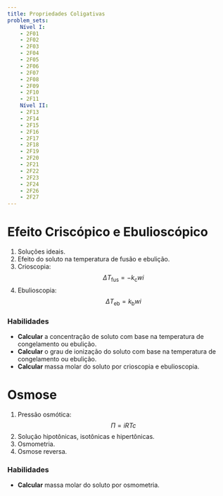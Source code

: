 ```yaml
---
title: Propriedades Coligativas
problem_sets:
    Nível I:
    - 2F01
    - 2F02
    - 2F03
    - 2F04
    - 2F05
    - 2F06
    - 2F07
    - 2F08
    - 2F09
    - 2F10
    - 2F11
    Nível II:
    - 2F13
    - 2F14
    - 2F15
    - 2F16
    - 2F17
    - 2F18
    - 2F19
    - 2F20
    - 2F21
    - 2F22
    - 2F23
    - 2F24
    - 2F26
    - 2F27
---
```


# Efeito Criscópico e Ebulioscópico

1. Soluções ideais.
2. Efeito do soluto na temperatura de fusão e ebulição.
3. Crioscopia:
   $$
   \Delta T_\text{fus} = -k_\text{c} w i
   $$
3. Ebulioscopia:
   $$
   \Delta T_\text{eb} = k_\text{b} w i
   $$

### Habilidades

- **Calcular** a concentração de soluto com base na temperatura de congelamento ou ebulição.
- **Calcular** o grau de ionização do soluto com base na temperatura de congelamento ou ebulição.
- **Calcular** massa molar do soluto por crioscopia e ebulioscopia.

# Osmose

1. Pressão osmótica:
   $$
   \Pi = i RT c
   $$
2. Solução hipotônicas, isotônicas e hipertônicas.
3. Osmometria.
4. Osmose reversa.

### Habilidades

- **Calcular** massa molar do soluto por osmometria.
